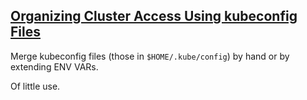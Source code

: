 ## [Organizing Cluster Access Using kubeconfig Files](https://kubernetes.io/docs/concepts/configuration/organize-cluster-access-kubeconfig/)

Merge kubeconfig files (those in `$HOME/.kube/config`) by hand or by extending ENV VARs.  

Of little use.  

